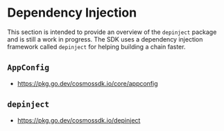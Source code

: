 <!--
order: 1
-->

# Dependency Injection

This section is intended to provide an overview of the `depinject` package and is still a work in progress.
The SDK uses a dependency injection framework called `depinject` for helping building a chain faster.

## `AppConfig`

* https://pkg.go.dev/cosmossdk.io/core/appconfig


## `depinject`

* https://pkg.go.dev/cosmossdk.io/depinject
